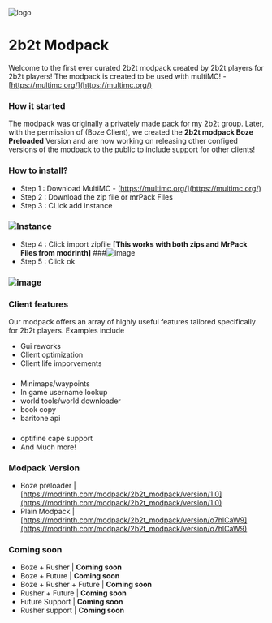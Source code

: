 ![logo](https://cdn.modrinth.com/data/cached_images/472a8b0a9712369d323fc933fce031af358af4e3.png)
# 2b2t Modpack
Welcome to the first ever curated 2b2t modpack created by 2b2t players for 2b2t players! 
The modpack is created to be used with multiMC! -  [https://multimc.org/](https://multimc.org/) 

### How it started
The modpack was originally a privately made pack for my 2b2t group. Later, with the permission of (Boze Client), we created the **2b2t modpack Boze Preloaded** Version and are now working on releasing other configed versions of the modpack to the public to include support for other clients!

### How to install?
- Step 1 : Download MultiMC - [https://multimc.org/](https://multimc.org/)
- Step 2 : Download the zip file or mrPack Files
- Step 3 : CLick add instance 
### ![Instance](https://cdn.modrinth.com/data/cached_images/cc413928a9c61242a7399641b79fd532271921ba.png)
- Step 4 : Click import zipfile **[This works with both zips and MrPack Files from modrinth]**
###![image](https://github.com/Teinyx/2b2t-Modpack-Boze-preloaded/assets/168003075/53b63d9e-a739-484d-9d12-c0e4c9a68546)
- Step 5 : Click ok
### ![image](https://github.com/Teinyx/2b2t-Modpack-Boze-preloaded/assets/168003075/ed5ce351-8bc0-45b2-8e5c-1f436d6397cf)





### Client features
Our modpack offers an array of highly useful features tailored specifically for 2b2t players. Examples include
- Gui reworks
- Client optimization
- Client life imporvements
###
- Minimaps/waypoints
- In game username lookup
- world tools/world downloader
- book copy
- baritone api 
###
- optifine cape support 
- And Much more!


### Modpack Version
- Boze preloader | [https://modrinth.com/modpack/2b2t_modpack/version/1.0](https://modrinth.com/modpack/2b2t_modpack/version/1.0)
- Plain Modpack  | [https://modrinth.com/modpack/2b2t_modpack/version/o7hlCaW9](https://modrinth.com/modpack/2b2t_modpack/version/o7hlCaW9)
### Coming soon

- Boze + Rusher | **Coming soon**
- Boze + Future | **Coming soon**
- Boze + Rusher + Future | **Coming soon**
- Rusher + Future | **Coming soon**
- Future Support | **Coming soon**
- Rusher support | **Coming soon**
